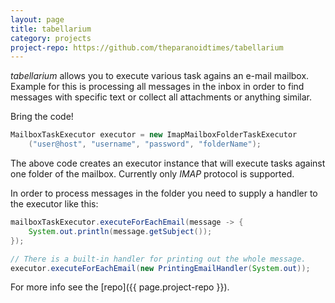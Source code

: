 ```yaml
---
layout: page
title: tabellarium
category: projects
project-repo: https://github.com/theparanoidtimes/tabellarium
---
```


*tabellarium* allows you to execute various task agains an e-mail mailbox.
Example for this is processing all messages in the inbox in order to find
messages with specific text or collect all attachments or anything similar.

Bring the code!

```java
MailboxTaskExecutor executor = new ImapMailboxFolderTaskExecutor
    ("user@host", "username", "password", "folderName");
```
The above code creates an executor instance that will execute tasks against
one folder of the mailbox. Currently only *IMAP* protocol is supported.

In order to process messages in the folder you need to supply a handler
to the executor like this:
```java
mailboxTaskExecutor.executeForEachEmail(message -> {
    System.out.println(message.getSubject());
});

// There is a built-in handler for printing out the whole message.
executor.executeForEachEmail(new PrintingEmailHandler(System.out));
```

For more info see the [repo]({{ page.project-repo }}).
